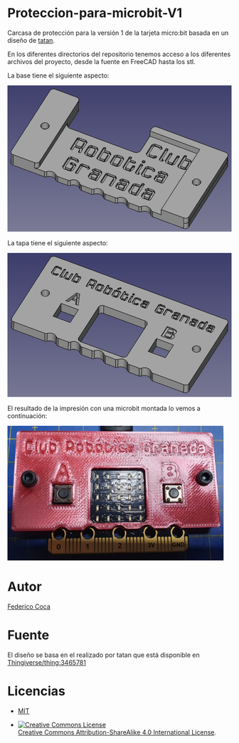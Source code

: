 # Proteccion-para-microbit-V1
Carcasa de protección para la versión 1 de la tarjeta micro:bit basada en un diseño de [tatan](https://www.thingiverse.com/tatan/designs).

En los diferentes directorios del repositorio tenemos acceso a los diferentes archivos del proyecto, desde la fuente en FreeCAD hasta los stl.

La base tiene el siguiente aspecto:

![Imagen de la base](https://github.com/clubroboticagranada/Proteccion-para-microbit-V1/blob/main/protector-microbitV1/imagenes/base.png)

La tapa tiene el siguiente aspecto:

![Imagen de la tapa](https://github.com/clubroboticagranada/Proteccion-para-microbit-V1/blob/main/protector-microbitV1/imagenes/tapa.png)

El resultado de la impresión con una microbit montada lo vemos a continuación:

![Imagen del montaje de un protector impreso](https://github.com/clubroboticagranada/Proteccion-para-microbit-V1/blob/main/protector-microbitV1/imagenes/impreso.png)

# Autor
[Federico Coca](https://github.com/fgcoca)

# Fuente
El diseño se basa en el realizado por tatan que está disponible en [Thingiverse/thing:3465781](https://www.thingiverse.com/thing:3465781)

# Licencias

* [MIT](https://github.com/clubroboticagranada/Proteccion-para-microbit-V1/blob/main/LICENSE)

* <a rel="license" href="http://creativecommons.org/licenses/by-sa/4.0/"><img alt="Creative Commons License" style="border-width:0" src="https://i.creativecommons.org/l/by-sa/4.0/88x31.png" /></a><br /> <a rel="license" href="http://creativecommons.org/licenses/by-sa/4.0/">Creative Commons Attribution-ShareAlike 4.0 International License</a>.
